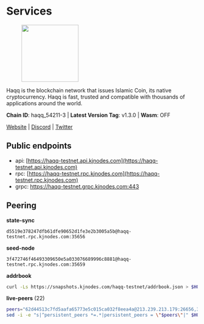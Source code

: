 # Services

<figure><img src="https://raw.githubusercontent.com/kj89/testnet_manuals/main/pingpub/logos/haqq.png" width="150" alt=""><figcaption></figcaption></figure>

Haqq is the blockchain network that issues Islamic Coin,  its native cryptocurrency. Haqq is fast, trusted and  compatible with thousands of applications around the world.

**Chain ID**: haqq_54211-3 | **Latest Version Tag**: v1.3.0 | **Wasm**: OFF

[Website](https://islamiccoin.net) | [Discord](https://discord.gg/hU9MHG5kZq) | [Twitter](https://twitter.com/Islamic_Coin)


## Public endpoints

* api: [https://haqq-testnet.api.kjnodes.com](https://haqq-testnet.api.kjnodes.com)
* rpc: [https://haqq-testnet.rpc.kjnodes.com](https://haqq-testnet.rpc.kjnodes.com)
* grpc: https://haqq-testnet.grpc.kjnodes.com:443

## Peering

**state-sync**

```text
d5519e378247dfb61dfe90652d1fe3e2b3005a5b@haqq-testnet.rpc.kjnodes.com:35656
```

**seed-node**

```text
3f472746f46493309650e5a033076689996c8881@haqq-testnet.rpc.kjnodes.com:35659
```

**addrbook**
```bash
curl -Ls https://snapshots.kjnodes.com/haqq-testnet/addrbook.json > $HOME/.haqqd/config/addrbook.json
```

**live-peers** (22)
```bash
peers="62d44513c7fd5aafa65773e5c015ca032f8eea4a@213.239.213.179:26656,3df5a68b919177179c6dcb0b9c9354fd6bbba1c8@65.109.92.240:20116,6fad54232f11a0306bd0d942c2ec5f9ba0ae2f1a@34.91.54.209:26656,7f2828e3910a4b165a65e5bfb2465c1e809bad3b@65.108.48.182:26656,56158e0f2acf850114e82644afceb565a73b08cc@185.144.99.95:26656,23ff658b56fbb8bc73372973a34733ff5d79b435@142.132.202.50:11604,125063c422e09faf45b849dd73dea61f624db891@65.109.53.60:26656,6771e65c1b30cc514faf5943320fdda480fe9124@95.216.39.183:26656,ee0328492fd21eee29ecbde19b52dfde6bd5da54@176.9.146.72:46656,077d5d9169efb4b070ce7895d680a9d2148d522c@195.201.195.40:36656,0833039f717227ccd156d156ea772746b8ac6d71@146.19.24.139:26656,2d13d679b64e1a574904a140f72815644ec71131@65.21.133.125:30656,90b40d2b773090b82aa7788c2d1937e4fd6d2dc0@65.108.231.124:19656,1fefb6b75431482502e125a290deba1e7e539d4e@135.181.148.11:26656,927a323649e7dd8d4c75da6e5edaee439652b46f@65.109.92.241:20116,0d5a3f0be2d61efe4151fe58c94d6e5299210e8d@65.109.12.191:26656,24e894d4d8a18276acf6051cccf369a1ce69842d@65.108.151.105:26656,d59dc597f0d41bcbc7ff53374686affb143726c2@51.195.203.103:35656,54e81994c61bbb6c414f8ab0a606a7edda138a3b@95.216.154.100:26656,32a8eec046b95e8646ff0810b4596dc7083a0beb@65.108.145.131:26656,e711b6631c3e5bb2f6c389cbc5d422912b05316b@213.239.216.252:21256,9444cf6e8cc3e452f8006acce0283d87ee663b7a@185.163.125.253:35656"
sed -i -e "s|^persistent_peers *=.*|persistent_peers = \"$peers\"|" $HOME/.haqqd/config/config.toml
```
